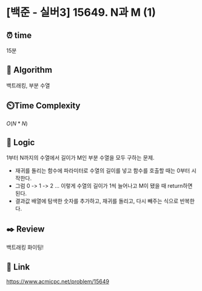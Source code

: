 # [백준 - 실버3] 15649. N과 M (1)
 
## ⏰  **time**
15분

## :pushpin: **Algorithm**
백트래킹, 부분 수열

## ⏲️**Time Complexity**
$O(N * N)$

## :round_pushpin: **Logic**
1부터 N까지의 수열에서 길이가 M인 부분 수열을 모두 구하는 문제.


- 재귀를 돌리는 함수에 파라미터로 수열의 길이를 넣고 함수를 호출할 때는 0부터 시작한다.
- 그럼 0 -> 1 -> 2 ... 이렇게 수열의 길이가 1씩 늘어나고 M이 됐을 때 return하면 된다.
- 결과값 배열에 탐색한 숫자를 추가하고, 재귀를 돌리고, 다시 빼주는 식으로 반복한다.

## :black_nib: **Review**
백트래킹 화이팅!


## 📡 Link
https://www.acmicpc.net/problem/15649